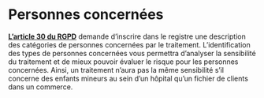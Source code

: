 # Personnes concernées

[**L’article 30 du RGPD**](https://www.cnil.fr/fr/reglement-europeen-protection-donnees/chapitre4) demande d’inscrire dans le registre une description des catégories de personnes concernées par le traitement. L’identification des types de personnes concernées vous permettra d’analyser la sensibilité du traitement et de mieux pouvoir évaluer le risque pour les personnes concernées. Ainsi, un traitement n’aura pas la même sensibilité s’il concerne des enfants mineurs au sein d’un hôpital qu’un fichier de clients dans un commerce.
